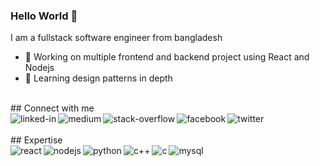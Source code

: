 ### Hello World 👋
I am a fullstack software engineer from bangladesh
- 🔭 Working on multiple frontend and backend project using React and Nodejs
- 🌱 Learning design patterns in depth
<br>
## Connect with me
<br>
<a href="https://www.linkedin.com/in/ankur-sarkar-0350a334/"><img align="left" alt="linked-in" src="https://img.shields.io/badge/linkedin-%230077B5.svg?&style=for-the-badge&logo=linkedin&logoColor=white"/></a>
<a href="https://medium.com/@anks095"><img align="left" alt="medium" src="https://img.shields.io/badge/medium-%2312100E.svg?&style=for-the-badge&logo=medium&logoColor=white" /></a>
<a href="https://stackoverflow.com/users/15414291/ankur-sarkar"><img align="left" alt="stack-overflow" src="https://img.shields.io/badge/stack%20overflow-FE7A16?logo=stack-overflow&logoColor=white&style=for-the-badge" /></a>
<a href="https://www.facebook.com/ankur.sarkar.ank/"><img align="left" alt="facebook" src="https://img.shields.io/badge/facebook-%231877F2.svg?&style=for-the-badge&logo=facebook&logoColor=white" /></a>
<a href="https://twitter.com/anks095"><img align="left" alt="twitter" src="https://img.shields.io/badge/twitter-%231DA1F2.svg?&style=for-the-badge&logo=twitter&logoColor=white" /></a>
<br>
<br>
## Expertise
<br>
<a href=#><img align="left" alt="react" src="https://img.shields.io/badge/react%20-%2320232a.svg?&style=for-the-badge&logo=react&logoColor=%2361DAFB"/></a>
<a href=#><img align="left" alt="nodejs" src="https://img.shields.io/badge/node.js%20-%2343853D.svg?&style=for-the-badge&logo=node.js&logoColor=white"/></a>
<a href=#><img align="left" alt="python" src="https://img.shields.io/badge/python-776AB.svg?&style=for-the-badge&logo=python&logoColor=white"/></a>
<a href=#><img align="left" alt="c++" src="https://img.shields.io/badge/c%20plusplus-00599C.svg?&style=for-the-badge&logo=cplusplus&logoColor=white"/></a>
<a href=#><img align="left" alt="c" src="https://img.shields.io/badge/c%20programming-A8B9CC.svg?&style=for-the-badge&logo=c&logoColor=white"/></a>
<a href=#><img align="left" alt="mysql" src="https://img.shields.io/badge/MySQL-4479A1.svg?&style=for-the-badge&logo=mysql&logoColor=white"/></a>
<br>
